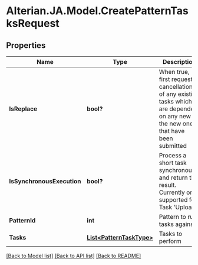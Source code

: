 # Alterian.JA.Model.CreatePatternTasksRequest

## Properties

Name | Type | Description | Notes
------------ | ------------- | ------------- | -------------
**IsReplace** | **bool?** | When true, first request cancellation of any existing tasks which are dependent on any new of the new ones that have been submitted | [optional] 
**IsSynchronousExecution** | **bool?** | Process a short task synchronously and return the result. Currently only supported for Task &#39;Upload&#39; | [optional] 
**PatternId** | **int** | Pattern to run tasks against | [optional] 
**Tasks** | [**List&lt;PatternTaskType&gt;**](PatternTaskType.md) | Tasks to perform | [optional] 

[[Back to Model list]](../README.md#documentation-for-models) [[Back to API list]](../README.md#documentation-for-api-endpoints) [[Back to README]](../README.md)

